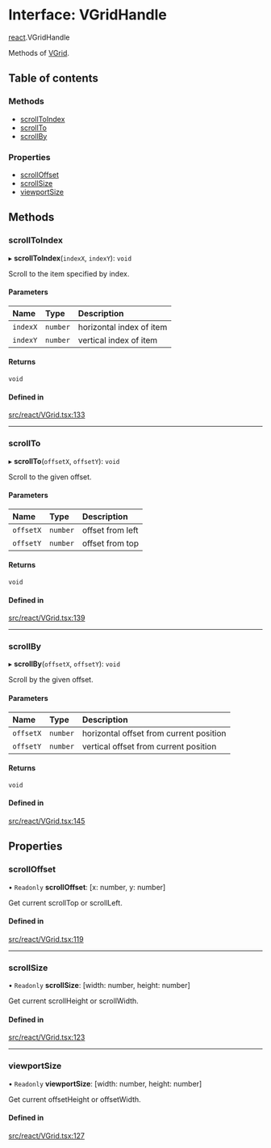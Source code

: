 # Interface: VGridHandle

[react](../modules/react.md).VGridHandle

Methods of [VGrid](../modules/react.md#experimental_vgrid).

## Table of contents

### Methods

- [scrollToIndex](react.VGridHandle.md#scrolltoindex)
- [scrollTo](react.VGridHandle.md#scrollto)
- [scrollBy](react.VGridHandle.md#scrollby)

### Properties

- [scrollOffset](react.VGridHandle.md#scrolloffset)
- [scrollSize](react.VGridHandle.md#scrollsize)
- [viewportSize](react.VGridHandle.md#viewportsize)

## Methods

### scrollToIndex

▸ **scrollToIndex**(`indexX`, `indexY`): `void`

Scroll to the item specified by index.

#### Parameters

| Name | Type | Description |
| :------ | :------ | :------ |
| `indexX` | `number` | horizontal index of item |
| `indexY` | `number` | vertical index of item |

#### Returns

`void`

#### Defined in

[src/react/VGrid.tsx:133](https://github.com/inokawa/virtua/blob/735e8bf3/src/react/VGrid.tsx#L133)

___

### scrollTo

▸ **scrollTo**(`offsetX`, `offsetY`): `void`

Scroll to the given offset.

#### Parameters

| Name | Type | Description |
| :------ | :------ | :------ |
| `offsetX` | `number` | offset from left |
| `offsetY` | `number` | offset from top |

#### Returns

`void`

#### Defined in

[src/react/VGrid.tsx:139](https://github.com/inokawa/virtua/blob/735e8bf3/src/react/VGrid.tsx#L139)

___

### scrollBy

▸ **scrollBy**(`offsetX`, `offsetY`): `void`

Scroll by the given offset.

#### Parameters

| Name | Type | Description |
| :------ | :------ | :------ |
| `offsetX` | `number` | horizontal offset from current position |
| `offsetY` | `number` | vertical offset from current position |

#### Returns

`void`

#### Defined in

[src/react/VGrid.tsx:145](https://github.com/inokawa/virtua/blob/735e8bf3/src/react/VGrid.tsx#L145)

## Properties

### scrollOffset

• `Readonly` **scrollOffset**: [x: number, y: number]

Get current scrollTop or scrollLeft.

#### Defined in

[src/react/VGrid.tsx:119](https://github.com/inokawa/virtua/blob/735e8bf3/src/react/VGrid.tsx#L119)

___

### scrollSize

• `Readonly` **scrollSize**: [width: number, height: number]

Get current scrollHeight or scrollWidth.

#### Defined in

[src/react/VGrid.tsx:123](https://github.com/inokawa/virtua/blob/735e8bf3/src/react/VGrid.tsx#L123)

___

### viewportSize

• `Readonly` **viewportSize**: [width: number, height: number]

Get current offsetHeight or offsetWidth.

#### Defined in

[src/react/VGrid.tsx:127](https://github.com/inokawa/virtua/blob/735e8bf3/src/react/VGrid.tsx#L127)
